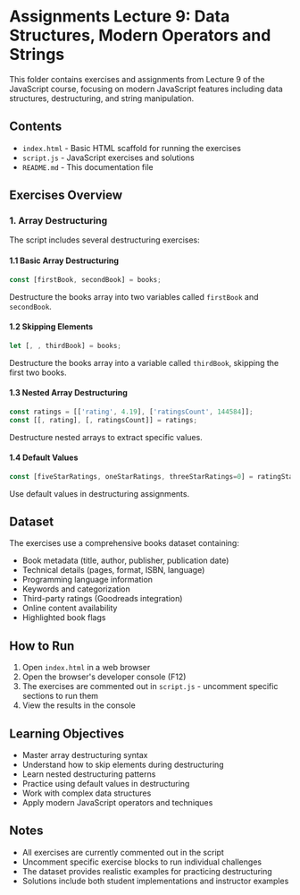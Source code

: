 # Assignments Lecture 9: Data Structures, Modern Operators and Strings

This folder contains exercises and assignments from Lecture 9 of the JavaScript course, focusing on modern JavaScript features including data structures, destructuring, and string manipulation.

## Contents

- `index.html` - Basic HTML scaffold for running the exercises
- `script.js` - JavaScript exercises and solutions
- `README.md` - This documentation file

## Exercises Overview

### 1. Array Destructuring
The script includes several destructuring exercises:

#### 1.1 Basic Array Destructuring
```javascript
const [firstBook, secondBook] = books;
```
Destructure the books array into two variables called `firstBook` and `secondBook`.

#### 1.2 Skipping Elements
```javascript
let [, , thirdBook] = books;
```
Destructure the books array into a variable called `thirdBook`, skipping the first two books.

#### 1.3 Nested Array Destructuring
```javascript
const ratings = [['rating', 4.19], ['ratingsCount', 144584]];
const [[, rating], [, ratingsCount]] = ratings;
```
Destructure nested arrays to extract specific values.

#### 1.4 Default Values
```javascript
const [fiveStarRatings, oneStarRatings, threeStarRatings=0] = ratingStars;
```
Use default values in destructuring assignments.

## Dataset

The exercises use a comprehensive books dataset containing:
- Book metadata (title, author, publisher, publication date)
- Technical details (pages, format, ISBN, language)
- Programming language information
- Keywords and categorization
- Third-party ratings (Goodreads integration)
- Online content availability
- Highlighted book flags

## How to Run

1. Open `index.html` in a web browser
2. Open the browser's developer console (F12)
3. The exercises are commented out in `script.js` - uncomment specific sections to run them
4. View the results in the console

## Learning Objectives

- Master array destructuring syntax
- Understand how to skip elements during destructuring
- Learn nested destructuring patterns
- Practice using default values in destructuring
- Work with complex data structures
- Apply modern JavaScript operators and techniques

## Notes

- All exercises are currently commented out in the script
- Uncomment specific exercise blocks to run individual challenges
- The dataset provides realistic examples for practicing destructuring
- Solutions include both student implementations and instructor examples
